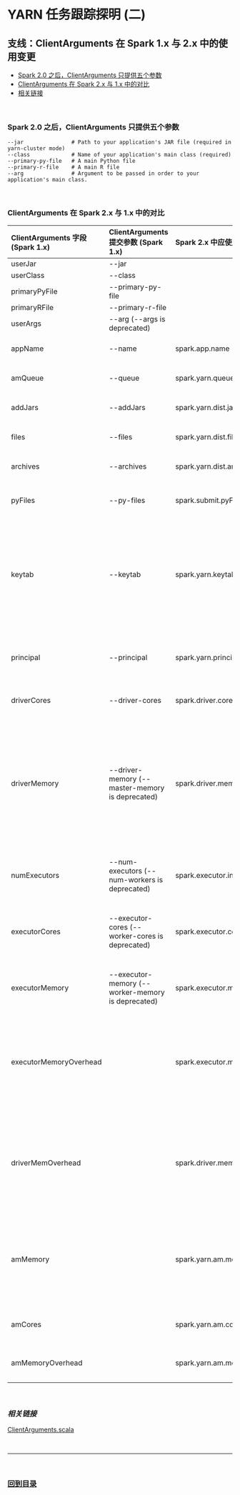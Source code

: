 # YARN 任务跟踪探明 (二)

## **支线：ClientArguments 在 Spark 1.x 与 2.x 中的使用变更**

* [Spark 2.0 之后，ClientArguments 只提供五个参数](./2.1&#32;ClientArguments.md#1)
* [ClientArguments 在 Spark 2.x 与 1.x 中的对比](./2.1&#32;ClientArguments.md#2)
* [相关链接](./2.1&#32;ClientArguments.md#3)

<br><h3 id="1"><b>Spark 2.0 之后，ClientArguments 只提供五个参数</b></h3>

```
--jar               # Path to your application's JAR file (required in yarn-cluster mode)
--class             # Name of your application's main class (required)
--primary-py-file   # A main Python file
--primary-r-file    # A main R file
--arg               # Argument to be passed in order to your application's main class.
```

<br><h3 id="1"><b>ClientArguments 在 Spark 2.x 与 1.x 中的对比</b></h3>

|ClientArguments 字段 (Spark 1.x)|ClientArguments 提交参数 (Spark 1.x)|Spark 2.x 中应使用|默认值|解释|
|:--|:--|:--|:--|:--|
| userJar | --jar |  |  |  |
| userClass | --class |  |  |  |
| primaryPyFile | --primary-py-file |  |  |  |
| primaryRFile | --primary-r-file |  |  |  |
| userArgs | --arg (--args is deprecated) |  |  |  |
| appName | --name | spark.app.name | (none) | The name of your application. This will appear in the UI and in log data. |
| amQueue | --queue | spark.yarn.queue | (none) | The name of the YARN queue to which the application is submitted. |
| addJars | --addJars | spark.yarn.dist.jars | (none) | Comma-separated list of jars to be placed in the working directory of each executor. |
| files | --files | spark.yarn.dist.files | (none) | Comma-separated list of files to be placed in the working directory of each executor. |
| archives | --archives | spark.yarn.dist.archives | (none) | Comma separated list of archives to be extracted into the working directory of each executor. |
| pyFiles | --py-files | spark.submit.pyFiles | (none) | Comma-separated list of .zip, .egg, or .py files to place on the PYTHONPATH for Python apps. Globs are allowed. |
| keytab | --keytab | spark.yarn.keytab | (none) | The full path to the file that contains the keytab for the principal specified above. This keytab will be copied to the node running the YARN Application Master via the YARN Distributed Cache, and will be used for renewing the login tickets and the delegation tokens periodically. Equivalent to the --keytab command line argument. (Works also with the "local" master.) |
| principal | --principal | spark.yarn.principal | (none) | Principal to be used to login to KDC, while running on secure clusters. Equivalent to the --principal command line argument. (Works also with the "local" master.) |
| driverCores | --driver-cores | spark.driver.cores | 1 | Number of cores to use for the driver process, only in cluster mode. |
| driverMemory | --driver-memory (--master-memory is deprecated) | spark.driver.memory | 1g | Amount of memory to use for the driver process, i.e. where SparkContext is initialized, in the same format as JVM memory strings with a size unit suffix ("k", "m", "g" or "t") (e.g. 512m, 2g). Note: In client mode, this config must not be set through the SparkConf directly in your application, because the driver JVM has already started at that point. Instead, please set this through the --driver-memory command line option or in your default properties file. |
| numExecutors | --num-executors (--num-workers is deprecated)  | spark.executor.instances | 2 | The number of executors for static allocation. With spark.dynamicAllocation.enabled, the initial set of executors will be at least this large. |
| executorCores | --executor-cores (--worker-cores is deprecated) | spark.executor.cores | 1 in YARN mode, all the available cores on the worker in standalone and Mesos coarse-grained modes | The number of cores to use on each executor. |
| executorMemory | --executor-memory (--worker-memory is deprecated) | spark.executor.memory | 1g | Amount of memory to use per executor process, in the same format as JVM memory strings with a size unit suffix ("k", "m", "g" or "t") (e.g. 512m, 2g). |
| executorMemoryOverhead |  | spark.executor.memoryOverhead | executorMemory * 0.10, with minimum of 384 | The amount of off-heap memory to be allocated per executor, in MiB unless otherwise specified. This is memory that accounts for things like VM overheads, interned strings, other native overheads, etc. This tends to grow with the executor size (typically 6-10%). This option is currently supported on YARN and Kubernetes. |
| driverMemOverhead |  | spark.driver.memoryOverhead | driverMemory * 0.10, with minimum of 384 | The amount of off-heap memory to be allocated per driver in cluster mode, in MiB unless otherwise specified. This is memory that accounts for things like VM overheads, interned strings, other native overheads, etc. This tends to grow with the container size (typically 6-10%). This option is currently supported on YARN and Kubernetes. |
| amMemory |  | spark.yarn.am.memory | 512m | Amount of memory to use for the YARN Application Master in client mode, in the same format as JVM memory strings (e.g. 512m, 2g). In cluster mode, use spark.driver.memory instead.Use lower-case suffixes, e.g. k, m, g, t, and p, for kibi-, mebi-, gibi-, tebi-, and pebibytes, respectively. |
| amCores |  | spark.yarn.am.cores | 1 | Number of cores to use for the YARN Application Master in client mode. In cluster mode, use spark.driver.cores instead. |
| amMemoryOverhead |  | spark.yarn.am.memoryOverhead | AM memory * 0.10, with minimum of 384 | Same as spark.driver.memoryOverhead, but for the YARN Application Master in client mode. |

<br><h3 id="3"><b><i>相关链接</i></b></h3>

[ClientArguments.scala](https://github.com/apache/spark/blob/v2.3.0/resource-managers/yarn/src/main/scala/org/apache/spark/deploy/yarn/ClientArguments.scala)

<br>

---

<br>

### **[回到目录](./README.md)**